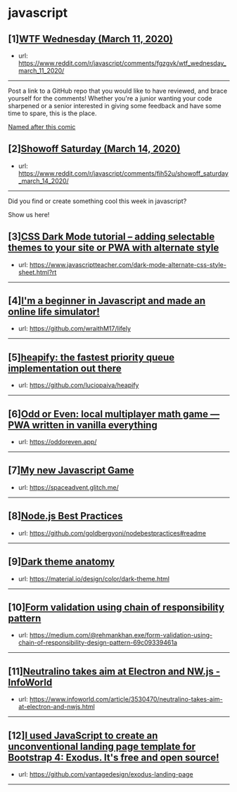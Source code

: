 # javascript
## [1][WTF Wednesday (March 11, 2020)](https://www.reddit.com/r/javascript/comments/fgzgvk/wtf_wednesday_march_11_2020/)
- url: https://www.reddit.com/r/javascript/comments/fgzgvk/wtf_wednesday_march_11_2020/
---
Post a link to a GitHub repo that you would like to have reviewed, and brace yourself for the comments!
Whether you're a junior wanting your code sharpened or a senior interested in giving some feedback and have some time to spare, 
this is the place.

[Named after this comic](https://davidwalsh.name/demo/code-review.png)
## [2][Showoff Saturday (March 14, 2020)](https://www.reddit.com/r/javascript/comments/fih52u/showoff_saturday_march_14_2020/)
- url: https://www.reddit.com/r/javascript/comments/fih52u/showoff_saturday_march_14_2020/
---
Did you find or create something cool this week in javascript? 

Show us here!
## [3][CSS Dark Mode tutorial – adding selectable themes to your site or PWA with alternate style](https://www.reddit.com/r/javascript/comments/fiwfrj/css_dark_mode_tutorial_adding_selectable_themes/)
- url: https://www.javascriptteacher.com/dark-mode-alternate-css-style-sheet.html?rt
---

## [4][I'm a beginner in Javascript and made an online life simulator!](https://www.reddit.com/r/javascript/comments/fizjgs/im_a_beginner_in_javascript_and_made_an_online/)
- url: https://github.com/wraithM17/lifely
---

## [5][heapify: the fastest priority queue implementation out there](https://www.reddit.com/r/javascript/comments/fiibjm/heapify_the_fastest_priority_queue_implementation/)
- url: https://github.com/luciopaiva/heapify
---

## [6][Odd or Even: local multiplayer math game — PWA written in vanilla everything](https://www.reddit.com/r/javascript/comments/fiozyr/odd_or_even_local_multiplayer_math_game_pwa/)
- url: https://oddoreven.app/
---

## [7][My new Javascript Game](https://www.reddit.com/r/javascript/comments/fioma8/my_new_javascript_game/)
- url: https://spaceadvent.glitch.me/
---

## [8][Node.js Best Practices](https://www.reddit.com/r/javascript/comments/fiywmm/nodejs_best_practices/)
- url: https://github.com/goldbergyoni/nodebestpractices#readme
---

## [9][Dark theme anatomy](https://www.reddit.com/r/javascript/comments/fj0vam/dark_theme_anatomy/)
- url: https://material.io/design/color/dark-theme.html
---

## [10][Form validation using chain of responsibility pattern](https://www.reddit.com/r/javascript/comments/fiosmh/form_validation_using_chain_of_responsibility/)
- url: https://medium.com/@rehmankhan.exe/form-validation-using-chain-of-responsibility-design-pattern-69c09339461a
---

## [11][Neutralino takes aim at Electron and NW.js - InfoWorld](https://www.reddit.com/r/javascript/comments/fij3lm/neutralino_takes_aim_at_electron_and_nwjs/)
- url: https://www.infoworld.com/article/3530470/neutralino-takes-aim-at-electron-and-nwjs.html
---

## [12][I used JavaScript to create an unconventional landing page template for Bootstrap 4: Exodus. It's free and open source!](https://www.reddit.com/r/javascript/comments/fimx23/i_used_javascript_to_create_an_unconventional/)
- url: https://github.com/vantagedesign/exodus-landing-page
---

